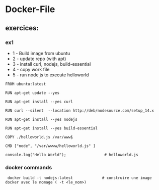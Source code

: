 # Docker-File

## exercices:

### ex1 

* 1 - Build image from ubuntu
* 2 - update repo (with apt)
* 3 - install curl, nodejs, build-essential
* 4 - copy work file
* 5 - run node js to execute helloworld

```
FROM ubuntu:latest

RUN apt-get update --yes

RUN apt-get install --yes curl

RUN curl --silent  --location http://deb/nodesource.com/setup_14.x

RUN apt-get install --yes nodejs

RUN apt-get install --yes build-essential

COPY ./helloworld.js /var/www§

CMD ["node", "/var/wwww/helloworld.js" ]

```

```
console.log("Hello World");                 # helloworld.js
```


### docker commands

```
 docker build -t nodejs:latest             # construire une image docker avec le nomage ( -t <le_nom>)
```